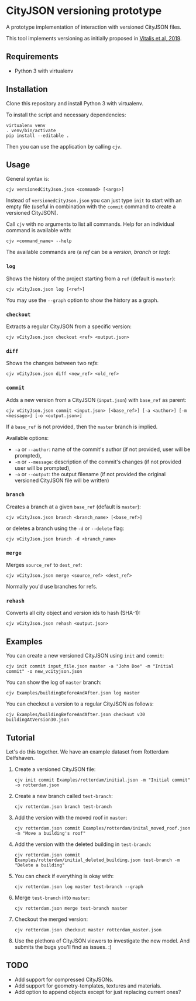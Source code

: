# CityJSON versioning prototype

A prototype implementation of interaction with versioned CityJSON files.

This tool implements versioning as initially proposed in [Vitalis et al, 2019](https://www.isprs-ann-photogramm-remote-sens-spatial-inf-sci.net/IV-4-W8/123/2019/).

## Requirements

- Python 3 with virtualenv

## Installation

Clone this repository and install Python 3 with virtualenv.

To install the script and necessary dependencies:

```
virtualenv venv
. venv/bin/activate
pip install --editable .
```

Then you can use the application by calling `cjv`.

## Usage

General syntax is:

```
cjv versionedCityJson.json <command> [<args>]
```

Instead of ``versionedCityJson.json`` you can just type ``init`` to start with an empty file (useful in combination with the ``commit`` command to create a versioned CityJSON).

Call `cjv` with no arguments to list all commands. Help for an individual command is available with:

```
cjv <command_name> --help
```

The available commands are (a *ref* can be a *version*, *branch* or *tag*):

### ``log``
Shows the history of the project starting from a ``ref`` (default is ``master``):

```
cjv vCityJson.json log [<ref>]
```

You may use the `--graph` option to show the history as a graph.

### ``checkout``

Extracts a regular CityJSON from a specific version:

```
cjv vCityJson.json checkout <ref> <output.json>
```

### ``diff``

Shows the changes between two *refs*:

```
cjv vCityJson.json diff <new_ref> <old_ref>
```

### ``commit``

Adds a new version from a CityJSON (``input.json``) with ``base_ref`` as parent:

```
cjv vCityJson.json commit <input.json> [<base_ref>] [-a <author>] [-m <message>] [-o <output.json>]
```

If a ``base_ref`` is not provided, then the ``master`` branch is implied.

Available options:
- `-a` or `--author`: name of the commit's author (if not provided, user will be prompted),
- `-m` or `--message`: description of the commit's changes (if not provided user will be prompted),
- `-o` or `--output`: the output filename (if not provided the original versioned CityJSON file will be written)

### ``branch``

Creates a branch at a given ``base_ref`` (default is ``master``):

```
cjv vCityJson.json branch <branch_name> [<base_ref>]
```

or deletes a branch using the `-d` or `--delete` flag:

```
cjv vCityJson.json branch -d <branch_name>
```

### ``merge``

Merges ``source_ref`` to ``dest_ref``:

```
cjv vCityJson.json merge <source_ref> <dest_ref>
```

Normally you'd use branches for refs.

### ``rehash``

Converts all city object and version ids to hash (SHA-1):

```
cjv vCityJson.json rehash <output.json>
```

## Examples

You can create a new versioned CityJSON using ``init`` and ``commit``:

```
cjv init commit input_file.json master -a "John Doe" -m "Initial commit" -o new_vcityjson.json
```

You can show the log of ``master`` branch:

```
cjv Examples/buildingBeforeAndAfter.json log master
```

You can checkout a version to a regular CityJSON as follows:

```
cjv Examples/buildingBeforeAndAfter.json checkout v30 buildingAtVersion30.json
```

## Tutorial

Let's do this together. We have an example dataset from Rotterdam Delfshaven.

1. Create a versioned CityJSON file:

    ```
    cjv init commit Examples/rotterdam/initial.json -m "Initial commit" -o rotterdam.json
    ```

2. Create a new branch called `test-branch`:

    ```
    cjv rotterdam.json branch test-branch
    ```

3. Add the version with the moved roof in `master`:

    ```
    cjv rotterdam.json commit Examples/rotterdam/inital_moved_roof.json -m "Move a building's roof"
    ```

4. Add the version with the deleted building in `test-branch`:

    ```
    cjv rotterdam.json commit Examples/rotterdam/initial_deleted_building.json test-branch -m "Delete a building"
    ```

5. You can check if everything is okay with:

    ```
    cjv rotterdam.json log master test-branch --graph
    ```

6. Merge `test-branch` into `master`:

    ```
    cjv rotterdam.json merge test-branch master
    ```

7. Checkout the merged version:

    ```
    cjv rotterdam.json checkout master rotterdam_master.json
    ```

8. Use the plethora of CityJSON viewers to investigate the new model. And submits the bugs you'll find as issues. :)

## TODO

- Add support for compressed CityJSONs.
- Add support for geometry-templates, textures and materials.
- Add option to append objects except for just replacing current ones?